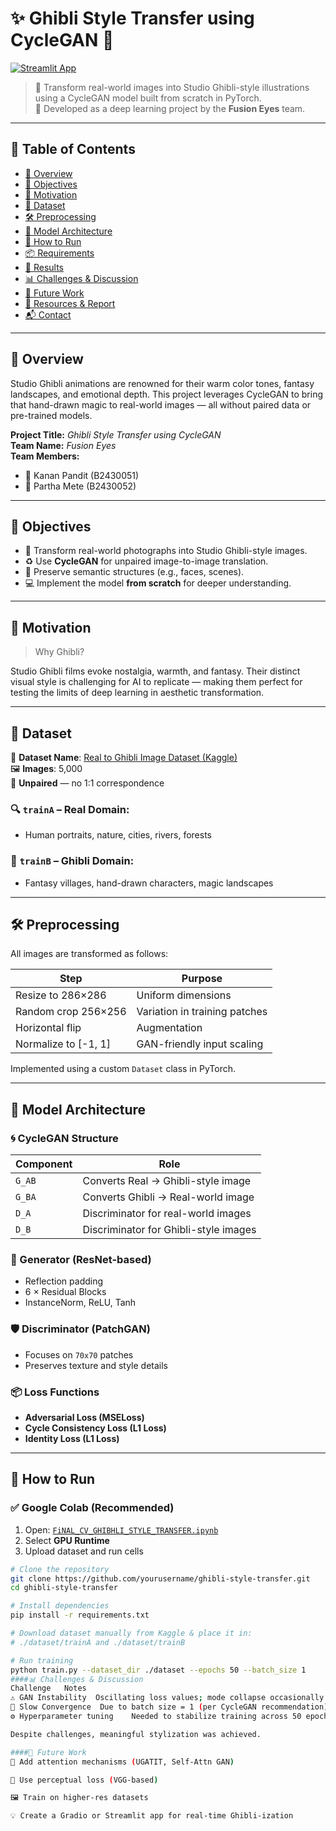 # ✨ Ghibli Style Transfer using CycleGAN 🎨
[![Streamlit App](https://static.streamlit.io/badges/streamlit_badge_black_white.svg)](https://cyclegan-app-6cvc3wgympvy9tskshngmf.streamlit.app/)



> 🧠 Transform real-world images into Studio Ghibli-style illustrations using a CycleGAN model built from scratch in PyTorch.  
> 🚀 Developed as a deep learning project by the **Fusion Eyes** team.

---

## 📌 Table of Contents

- [📖 Overview](#-overview)
- [🎯 Objectives](#-objectives)
- [🧠 Motivation](#-motivation)
- [📁 Dataset](#-dataset)
- [🛠 Preprocessing](#-preprocessing)
- [🧰 Model Architecture](#-model-architecture)
- [🧪 How to Run](#-how-to-run)
- [📦 Requirements](#-requirements)
- [📸 Results](#-results)
- [📊 Challenges & Discussion](#-challenges--discussion)
- [🔮 Future Work](#-future-work)
- [📄 Resources & Report](#-resources--report)
- [📬 Contact](#-contact)

---

## 📖 Overview

Studio Ghibli animations are renowned for their warm color tones, fantasy landscapes, and emotional depth. This project leverages CycleGAN to bring that hand-drawn magic to real-world images — all without paired data or pre-trained models.

**Project Title:** *Ghibli Style Transfer using CycleGAN*  
**Team Name:** *Fusion Eyes*  
**Team Members:**
- 👤 Kanan Pandit (B2430051)
- 👤 Partha Mete (B2430052)

---

## 🎯 Objectives

- 🧾 Transform real-world photographs into Studio Ghibli-style images.
- ♻️ Use **CycleGAN** for unpaired image-to-image translation.
- 🧱 Preserve semantic structures (e.g., faces, scenes).
- 💻 Implement the model **from scratch** for deeper understanding.

---

## 🧠 Motivation

> Why Ghibli?

Studio Ghibli films evoke nostalgia, warmth, and fantasy. Their distinct visual style is challenging for AI to replicate — making them perfect for testing the limits of deep learning in aesthetic transformation.

---

## 📁 Dataset

📂 **Dataset Name**: [Real to Ghibli Image Dataset (Kaggle)](https://www.kaggle.com/datasets/shubham1921/real-to-ghibli-image-dataset-5k-paired-images)  
🖼️ **Images**: 5,000  
🧾 **Unpaired** — no 1:1 correspondence

### 🔍 `trainA` – Real Domain:
- Human portraits, nature, cities, rivers, forests

### 🎨 `trainB` – Ghibli Domain:
- Fantasy villages, hand-drawn characters, magic landscapes

---

## 🛠 Preprocessing

All images are transformed as follows:

| Step              | Purpose                                    |
|-------------------|--------------------------------------------|
| Resize to 286×286 | Uniform dimensions                         |
| Random crop 256×256 | Variation in training patches            |
| Horizontal flip   | Augmentation                               |
| Normalize to [-1, 1] | GAN-friendly input scaling              |

Implemented using a custom `Dataset` class in PyTorch.

---

## 🧰 Model Architecture

### 🌀 CycleGAN Structure

| Component  | Role                                  |
|------------|----------------------------------------|
| `G_AB`     | Converts Real → Ghibli-style image     |
| `G_BA`     | Converts Ghibli → Real-world image     |
| `D_A`      | Discriminator for real-world images    |
| `D_B`      | Discriminator for Ghibli-style images  |

### 🧠 Generator (ResNet-based)

- Reflection padding
- 6 × Residual Blocks
- InstanceNorm, ReLU, Tanh

### 🛡️ Discriminator (PatchGAN)

- Focuses on `70x70` patches
- Preserves texture and style details

### 📦 Loss Functions

- **Adversarial Loss (MSELoss)**  
- **Cycle Consistency Loss (L1 Loss)**  
- **Identity Loss (L1 Loss)**

---

## 🧪 How to Run

### ✅ Google Colab (Recommended)

1. Open: [`FiNAL_CV_GHIBHLI_STYLE_TRANSFER.ipynb`](FiNAL_CV_GHIBHLI_STYLE_TRANSFER.ipynb)
2. Select **GPU Runtime**
3. Upload dataset and run cells


```bash
# Clone the repository
git clone https://github.com/yourusername/ghibli-style-transfer.git
cd ghibli-style-transfer

# Install dependencies
pip install -r requirements.txt

# Download dataset manually from Kaggle & place it in:
# ./dataset/trainA and ./dataset/trainB

# Run training
python train.py --dataset_dir ./dataset --epochs 50 --batch_size 1
####📊 Challenges & Discussion
Challenge	Notes
⚠️ GAN Instability	Oscillating loss values; mode collapse occasionally
🐌 Slow Convergence	Due to batch size = 1 (per CycleGAN recommendation)
⚙️ Hyperparameter tuning	Needed to stabilize training across 50 epochs

Despite challenges, meaningful stylization was achieved.

####🔮 Future Work
🧠 Add attention mechanisms (UGATIT, Self-Attn GAN)

🎨 Use perceptual loss (VGG-based)

🖼️ Train on higher-res datasets

💡 Create a Gradio or Streamlit app for real-time Ghibli-ization



